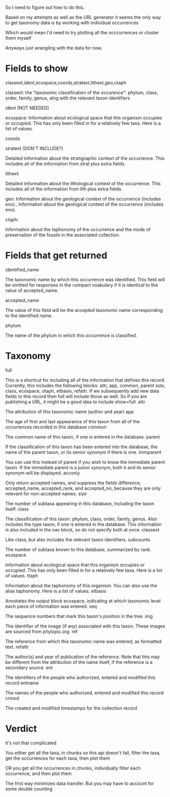 So I need to figure out how to do this.

Based on my attempts as well as the URL generator it seems the only way to get taxonomy data is by working with individual occurrences

Which would mean I'd need to try plotting all the occcurrences or cluster them myself

Anyways just wrangling with the data for now.

# Fields to show

classext,ident,ecospace,coords,stratext,lithext,geo,ctaph

classext: the "taxonomic classification of the occurence": phylum, class, order, family, genus, alng with the relevant taxon identifiers

ident (NOT NEEDED)

ecospace: Information about ecological space that this organism occupies or occupied. This has only been filled in for a relatively few taxa. Here is a list of values.

coords

stratext (DON'T INCLUDE?)  	

Detailed information about the stratigraphic context of the occurrence. This includes all of the information from strat plus extra fields.

lithext:  	

Detailed information about the lithological context of the occurrence. This includes all of the information from lith plus extra fields.

geo: Information about the geological context of the occurrence (includes env)., Information about the geological context of the occurrence (includes env).

ctaph:  	

Information about the taphonomy of the occurrence and the mode of preservation of the fossils in the associated collection.

# Fields that get returned

identified_name

The taxonomic name by which this occurrence was identified. This field will be omitted for responses in the compact voabulary if it is identical to the value of accepted_name.

accepted_name

The value of this field will be the accepted taxonomic name corresponding to the identified name.

phylum

The name of the phylum in which this occurrence is classified.

# Taxonomy

full 	

This is a shortcut for including all of the information that defines this record. Currently, this includes the following blocks: attr, app, common, parent size, class, ecospace, otaph, etbasis, refattr. If we subsequently add new data fields to this record then full will include those as well. So if you are publishing a URL, it might be a good idea to include show=full.
attr 	

The attribution of this taxonomic name (author and year)
app 	

The age of first and last appearance of this taxon from all of the occurrences recorded in this database
common 	

The common name of this taxon, if one is entered in the database.
parent 	

If the classification of this taxon has been entered into the database, the name of the parent taxon, or its senior synonym if there is one.
immparent 	

You can use this instead of parent if you wish to know the immediate parent taxon. If the immediate parent is a junior synonym, both it and its senior synonym will be displayed.
acconly 	

Only return accepted names, and suppress the fields difference, accepted_name, accepted_rank, and accepted_no, because they are only relevant for non-accepted names.
size 	

The number of subtaxa appearing in this database, including the taxon itself.
class 	

The classification of this taxon: phylum, class, order, family, genus. Also includes the type taxon, if one is entered in the database. This information is also included in the nav block, so do not specify both at once.
classext 	

Like class, but also includes the relevant taxon identifiers.
subcounts 	

The number of subtaxa known to this database, summarized by rank.
ecospace 	

Information about ecological space that this organism occupies or occupied. This has only been filled in for a relatively few taxa. Here is a list of values.
ttaph 	

Information about the taphonomy of this organism. You can also use the alias taphonomy. Here is a list of values.
etbasis 	

Annotates the output block ecospace, indicating at which taxonomic level each piece of information was entered.
seq 	

The sequence numbers that mark this taxon's position in the tree.
img 	

The identifier of the image (if any) associated with this taxon. These images are sourced from phylopic.org.
ref 	

The reference from which this taxonomic name was entered, as formatted text.
refattr 	

The author(s) and year of publication of the reference. Note that this may be different from the attribution of the name itself, if the reference is a secondary source.
ent 	

The identifiers of the people who authorized, entered and modified this record
entname 	

The names of the people who authorized, entered and modified this record
crmod 	

The created and modified timestamps for the collection record

# Verdict

It's not that complicated

You either get all the taxa, in chunks so this api doesn't fail, filter the taxa, get the occurrences for each taxa, then plot them

OR you get all the occurrences in chunks, individually filter each occurrence, and then plot them

The first way minimizes data transfer. But you may have to account for some double counting
